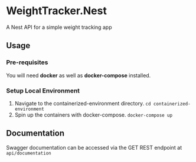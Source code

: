 # WeightTracker.Nest

A Nest API for a simple weight tracking app

## Usage

### Pre-requisites

You will need **docker** as well as **docker-compose** installed.

### Setup Local Environment

1. Navigate to the containerized-environment directory.
   ``cd containerized-environment``
2. Spin up the containers with docker-compose.
   ``docker-compose up``

## Documentation

Swagger documentation can be accessed via the GET REST endpoint at ``api/documentation``

